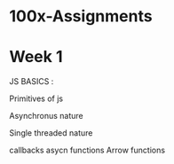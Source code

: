 # 100x-Assignments

# Week 1 


 
JS BASICS :

Primitives of js 

Asynchronus nature

Single threaded nature 


callbacks 
asycn functions
Arrow functions 
